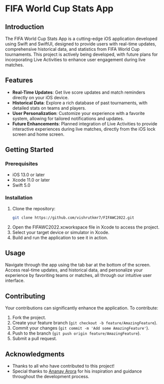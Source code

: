 # FIFA World Cup Stats App

## Introduction
The FIFA World Cup Stats App is a cutting-edge iOS application developed using Swift and SwiftUI, designed to provide users with real-time updates, comprehensive historical data, and statistics from FIFA World Cup tournaments. This project is actively being developed, with future plans for incorporating Live Activities to enhance user engagement during live matches.

## Features
- **Real-Time Updates**: Get live score updates and match reminders directly on your iOS device.
- **Historical Data**: Explore a rich database of past tournaments, with detailed stats on teams and players.
- **User Personalization**: Customize your experience with a favorite system, allowing for tailored notifications and updates.
- **Future Enhancements**: Planned integration of Live Activities to provide interactive experiences during live matches, directly from the iOS lock screen and home screen.

## Getting Started

### Prerequisites
- iOS 13.0 or later
- Xcode 11.0 or later
- Swift 5.0

### Installation
1. Clone the repository:
   ```bash
   git clone https://github.com/vishrutkmr7/FIFAWC2022.git
    ```
2. Open the FIFAWC2022.xcworkspace file in Xcode to access the project.
3. Select your target device or simulator in Xcode.
4. Build and run the application to see it in action.


## Usage

Navigate through the app using the tab bar at the bottom of the screen. Access real-time updates, and historical data, and personalize your experience by favoriting teams or matches, all through our intuitive user interface.

## Contributing

Your contributions can significantly enhance the application. To contribute:

1. Fork the project.
2. Create your feature branch (`git checkout -b feature/AmazingFeature`).
3. Commit your changes (`git commit -m 'Add some AmazingFeature'`).
4. Push to the branch (`git push origin feature/AmazingFeature`).
5. Submit a pull request.

## Acknowledgments

- Thanks to all who have contributed to this project!
- Special thanks to [Ananay Arora](https://www.github.com/ananay) for his inspiration and guidance throughout the development process.
